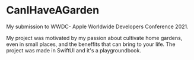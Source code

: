 # CanIHaveAGarden
My submission to WWDC- Apple Worldwide Developers Conference 2021.

My project was motivated by my passion about cultivate home gardens, even in small places, and the beneffits that can bring to your life. The project was made in SwiftUI and it's a playgroundbook. 
